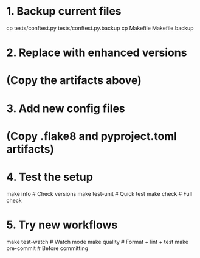 # 1. Backup current files
cp tests/conftest.py tests/conftest.py.backup
cp Makefile Makefile.backup

# 2. Replace with enhanced versions
# (Copy the artifacts above)

# 3. Add new config files
# (Copy .flake8 and pyproject.toml artifacts)

# 4. Test the setup
make info          # Check versions
make test-unit     # Quick test
make check         # Full check

# 5. Try new workflows
make test-watch    # Watch mode
make quality       # Format + lint + test
make pre-commit    # Before committing